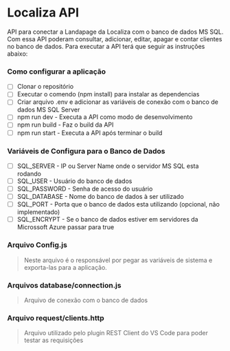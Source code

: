 # Localiza API

API para conectar a Landapage da Localiza com o banco de dados MS SQL. Com essa API poderam consultar, adicionar, editar, apagar e contar clientes no banco de dados.
Para executar a API terá que seguir as instruções abaixo:

### Como configurar a aplicação

- [ ] Clonar o repositório
- [ ] Executar o comendo (npm install) para instalar as dependencias
- [ ] Criar arquivo .env e adicionar as variáveis de conexão com o banco de dados MS SQL Server
- [ ] npm run dev - Executa a API como modo de desenvolvimento
- [ ] npm run build - Faz o build da API
- [ ] npm run start - Executa a API após terminar o build

### Variáveis de Configura para o Banco de Dados

- [ ] SQL_SERVER - IP ou Server Name onde o servidor MS SQL esta rodando
- [ ] SQL_USER - Usuário do banco de dados
- [ ] SQL_PASSWORD - Senha de acesso do usuário
- [ ] SQL_DATABASE - Nome do banco de dados à ser utilizado
- [ ] SQL_PORT - Porta que o banco de dados esta utilizando (opcional, não implementado)
- [ ] SQL_ENCRYPT - Se o banco de dados estiver em servidores da Microssoft Azure passar para true

### Arquivo Config.js

> Neste arquivo é o responsável por pegar as variáveis de sistema e exporta-las para a aplicação.

### Arquivos database/connection.js

> Arquivo de conexão com o banco de dados

### Arquivo request/clients.http

> Arquivo utilizado pelo plugin REST Client do VS Code para poder testar as requisições

